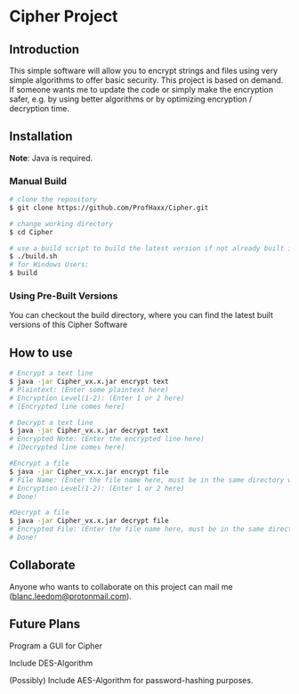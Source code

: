 # Cipher Project
## Introduction
This simple software will allow you to encrypt strings and files using very simple algorithms to offer basic security. This project is based on demand. If someone wants me to update the code or simply make the encryption safer, e.g. by using better algorithms or by optimizing encryption / decryption time.

## Installation
**Note**: Java is required.

### Manual Build
```bash
# clone the repository
$ git clone https://github.com/ProfHaxx/Cipher.git

# change working directory
$ cd Cipher

# use a build script to build the latest version if not already built in /build
$ ./build.sh
# for Windows Users:
$ build
```

### Using Pre-Built Versions
You can checkout the build directory, where you can find the latest built versions of this Cipher Software

## How to use
```bash
# Encrypt a text line
$ java -jar Cipher_vx.x.jar encrypt text
# Plaintext: (Enter some plaintext here)
# Encryption Level(1-2): (Enter 1 or 2 here)
# [Encrypted line comes here]

# Decrypt a text line
$ java -jar Cipher_vx.x.jar decrypt text
# Encrypted Note: (Enter the encrypted line here)
# [Decrypted line comes here]

#Encrypt a file
$ java -jar Cipher_vx.x.jar encrypt file
# File Name: (Enter the file name here, must be in the same directory with the jar)
# Encryption Level(1-2): (Enter 1 or 2 here)
# Done!

#Decrypt a file
$ java -jar Cipher_vx.x.jar decrypt file
# Encrypted File: (Enter the file name here, must be in the same directory with the jar)
# Done!
```


## Collaborate
Anyone who wants to collaborate on this project can mail me (blanc.leedom@protonmail.com).

## Future Plans
Program a GUI for Cipher

Include DES-Algorithm

(Possibly) Include AES-Algorithm for password-hashing purposes.
